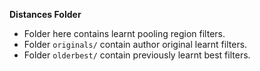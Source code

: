 **Distances Folder**


* Folder here contains learnt pooling region filters.
* Folder `originals/` contain author original learnt filters.
* Folder `olderbest/` contain previously learnt best filters.

